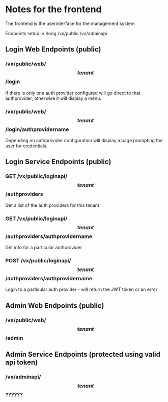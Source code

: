 # Notes for the frontend

The frontend is the userinterface for the management system

Endpoints setup in Kong
/vx/public
/vx/adminapi

## Login Web Endpoints (public)

### /vx/public/web/$$tenant$$/login

If there is only one auth provider configured will go direct to that authprovider, otherwise it will display a menu.

### /vx/public/web/$$tenant$$/login/__authprovidername__

Depending on authprovider configuration will display a page prompting the user for credentials.


## Login Service Endpoints (public)

### GET /vx/public/loginapi/$$tenant$$/authproviders

Get a list of the auth providers for this tenant

### GET /vx/public/loginapi/$$tenant$$/authproviders/__authprovidername__

Get info for a particular authprovider

### POST /vx/public/loginapi/$$tenant$$/authproviders/__authprovidername__

Login to a particular auth provider - will return the JWT token or an error

## Admin Web Endpoints (public)

### /vx/public/web/$$tenant$$/admin

## Admin Service Endpoints (protected using valid api token)

### /vx/adminapi/$$tenant$$??????

